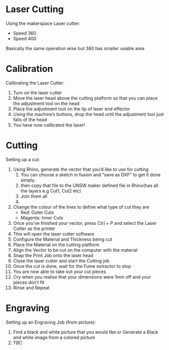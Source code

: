 # Laser Cutting

Using the makerspace Laser cutter:

- Speed 360
- Speed 400

 Basically the same operation wise but 360 has smaller usable area

# Calibration

Calibrating the Laser Cutter:

1. Turn on the laser cutter
2. Move the laser head above the cutting platform so that you can place the adjustment tool on the head
3. Place the adjustment tool on the lip of laser end effector
4. Using the machine’s buttons, drop the head until the adjustment tool just falls of the head
5. You have now calibrated the laser!

# Cutting

Setting up a cut:

1. Using Rhino, generate the vector that you’d like to use for cutting
    1. You can choose a sketch in fusion and “save as DXF” to get it done simply.
    2. then copy that file to the UNSW maker defined file  in Rhino(has all the layers e.g Cut1, Cut2 etc)
    3. Join them all
    4. 
2. Change the colour of the lines to define what type of cut they are 
    - Red: Outer Cuts
    - Magenta: Inner Cuts
3. Once you’ve finished your vector, press Ctrl + P and select the Laser Cutter as the printer
4. This will open the laser cutter software
5. Configure the Material and Thickness being cut
6. Place the Material on the cutting platform
7. Align the Vector to be cut on the computer with the material
8. Snap the Print Job onto the laser head
9. Close the laser cutter and start the Cutting job
10. Once the cut is done, wait for the Fume extractor to stop
11. You are now able to take out your cut pieces
12. Cry when you realise that your dimensions were 1mm off and your pieces don’t fit
13. Rinse and Repeat

# Engraving

Setting up an Engraving Job (from picture):

1. Find a black and white picture that you would like or Generate a Black and white image from a colored picture
2. TBC
